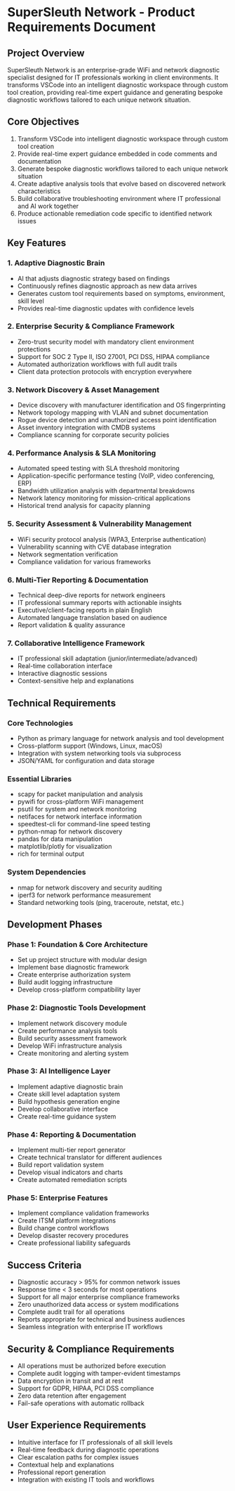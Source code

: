 # SuperSleuth Network - Product Requirements Document

## Project Overview
SuperSleuth Network is an enterprise-grade WiFi and network diagnostic specialist designed for IT professionals working in client environments. It transforms VSCode into an intelligent diagnostic workspace through custom tool creation, providing real-time expert guidance and generating bespoke diagnostic workflows tailored to each unique network situation.

## Core Objectives
1. Transform VSCode into intelligent diagnostic workspace through custom tool creation
2. Provide real-time expert guidance embedded in code comments and documentation
3. Generate bespoke diagnostic workflows tailored to each unique network situation
4. Create adaptive analysis tools that evolve based on discovered network characteristics
5. Build collaborative troubleshooting environment where IT professional and AI work together
6. Produce actionable remediation code specific to identified network issues

## Key Features

### 1. Adaptive Diagnostic Brain
- AI that adjusts diagnostic strategy based on findings
- Continuously refines diagnostic approach as new data arrives
- Generates custom tool requirements based on symptoms, environment, skill level
- Provides real-time diagnostic updates with confidence levels

### 2. Enterprise Security & Compliance Framework
- Zero-trust security model with mandatory client environment protections
- Support for SOC 2 Type II, ISO 27001, PCI DSS, HIPAA compliance
- Automated authorization workflows with full audit trails
- Client data protection protocols with encryption everywhere

### 3. Network Discovery & Asset Management
- Device discovery with manufacturer identification and OS fingerprinting
- Network topology mapping with VLAN and subnet documentation
- Rogue device detection and unauthorized access point identification
- Asset inventory integration with CMDB systems
- Compliance scanning for corporate security policies

### 4. Performance Analysis & SLA Monitoring
- Automated speed testing with SLA threshold monitoring
- Application-specific performance testing (VoIP, video conferencing, ERP)
- Bandwidth utilization analysis with departmental breakdowns
- Network latency monitoring for mission-critical applications
- Historical trend analysis for capacity planning

### 5. Security Assessment & Vulnerability Management
- WiFi security protocol analysis (WPA3, Enterprise authentication)
- Vulnerability scanning with CVE database integration
- Network segmentation verification
- Compliance validation for various frameworks

### 6. Multi-Tier Reporting & Documentation
- Technical deep-dive reports for network engineers
- IT professional summary reports with actionable insights
- Executive/client-facing reports in plain English
- Automated language translation based on audience
- Report validation & quality assurance

### 7. Collaborative Intelligence Framework
- IT professional skill adaptation (junior/intermediate/advanced)
- Real-time collaboration interface
- Interactive diagnostic sessions
- Context-sensitive help and explanations

## Technical Requirements

### Core Technologies
- Python as primary language for network analysis and tool development
- Cross-platform support (Windows, Linux, macOS)
- Integration with system networking tools via subprocess
- JSON/YAML for configuration and data storage

### Essential Libraries
- scapy for packet manipulation and analysis
- pywifi for cross-platform WiFi management
- psutil for system and network monitoring
- netifaces for network interface information
- speedtest-cli for command-line speed testing
- python-nmap for network discovery
- pandas for data manipulation
- matplotlib/plotly for visualization
- rich for terminal output

### System Dependencies
- nmap for network discovery and security auditing
- iperf3 for network performance measurement
- Standard networking tools (ping, traceroute, netstat, etc.)

## Development Phases

### Phase 1: Foundation & Core Architecture
- Set up project structure with modular design
- Implement base diagnostic framework
- Create enterprise authorization system
- Build audit logging infrastructure
- Develop cross-platform compatibility layer

### Phase 2: Diagnostic Tools Development
- Implement network discovery module
- Create performance analysis tools
- Build security assessment framework
- Develop WiFi infrastructure analysis
- Create monitoring and alerting system

### Phase 3: AI Intelligence Layer
- Implement adaptive diagnostic brain
- Create skill level adaptation system
- Build hypothesis generation engine
- Develop collaborative interface
- Create real-time guidance system

### Phase 4: Reporting & Documentation
- Implement multi-tier report generator
- Create technical translator for different audiences
- Build report validation system
- Develop visual indicators and charts
- Create automated remediation scripts

### Phase 5: Enterprise Features
- Implement compliance validation frameworks
- Create ITSM platform integrations
- Build change control workflows
- Develop disaster recovery procedures
- Create professional liability safeguards

## Success Criteria
- Diagnostic accuracy > 95% for common network issues
- Response time < 3 seconds for most operations
- Support for all major enterprise compliance frameworks
- Zero unauthorized data access or system modifications
- Complete audit trail for all operations
- Reports appropriate for technical and business audiences
- Seamless integration with enterprise IT workflows

## Security & Compliance Requirements
- All operations must be authorized before execution
- Complete audit logging with tamper-evident timestamps
- Data encryption in transit and at rest
- Support for GDPR, HIPAA, PCI DSS compliance
- Zero data retention after engagement
- Fail-safe operations with automatic rollback

## User Experience Requirements
- Intuitive interface for IT professionals of all skill levels
- Real-time feedback during diagnostic operations
- Clear escalation paths for complex issues
- Contextual help and explanations
- Professional report generation
- Integration with existing IT tools and workflows